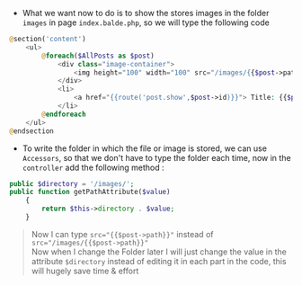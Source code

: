 - What we want now to do is to show the stores images in the folder `images`
  in page `index.balde.php`, so we will type the following code

````php
@section('content')
    <ul>
        @foreach($AllPosts as $post)
            <div class="image-container">
                <img height="100" width="100" src="/images/{{$post->path}}" alt="N/A">
            </div>
            <li>
                <a href="{{route('post.show',$post->id)}}"> Title: {{$post->title}} & Content: {{$post->content}} </a>
            </li>
        @endforeach
    </ul>
@endsection
````

- To write the folder in which the file or image is stored, we can use
  `Accessors`, so that we don't have to type the folder each time, now in
  the `controller` add the following method :

````php
public $directory = '/images/';
public function getPathAttribute($value)
    {
        return $this->directory . $value;
    }
````

> Now I can type  `src="{{$post->path}}"` instead of ` src="/images/{{$post->path}}"` <br>
> Now when I change the Folder later
> I will just change the value in the attribute `$directory` instead of editing it
> in each part in the code, this will hugely save time & effort